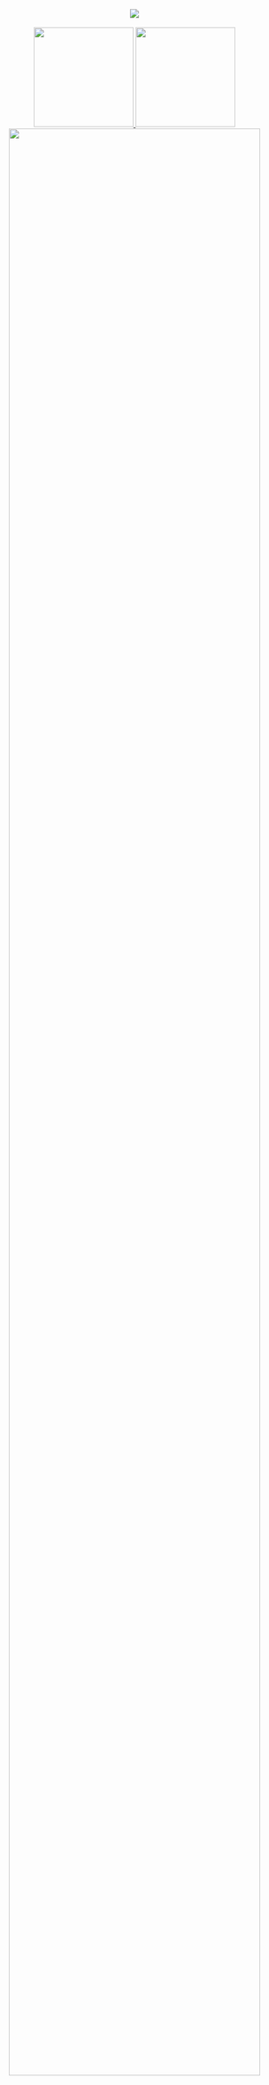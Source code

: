 <div align="center">
  <a href="https://github.com/Backendeng">
    <img id="preview" src="https://komarev.com/ghpvc/?username=Backendeng&color=grey">
    <br/><br/>
   <img height="180em" src="https://github-readme-stats.vercel.app/api?username=Backendeng&show_icons=true&theme=dark&include_all_commits=true&count_private=true"/>
   <img height="180em" src="https://github-readme-stats.vercel.app/api/top-langs/?username=Backendeng&layout=compact&langs_count=10&theme=dark"/>
   <img src="https://streak-stats.demolab.com?user=Backendeng&_border=true&theme=dark&hide_border=true&theme=react" style="width: 95%" />
<!--    <img alt="Activity Graph" src="https://github-readme-activity-graph.cyclic.app/graph?username=Backendeng&theme=react-dark&hide_border=true" />  -->
  </a>
</div>
